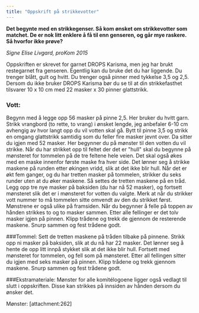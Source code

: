 ```yaml
---
title: "Oppskrift på strikkevotter"
---
```


**Det begynte med en strikkegenser. Så kom ønsket om strikkevotter som matchet. De er nok litt enklere å få til enn genseren, og går mye raskere. Så hvorfor ikke prøve?**

_Signe Elise Livgard, proKom 2015_

Oppskriften er skrevet for garnet DROPS Karisma, men jeg har brukt restegarnet fra genseren. Egentlig kan du bruke det du har liggende. Du trenger blått, gult og hvitt. Du trenger også 
pinner med tykkelse 3,5 og 2,5. Dersom du ikke bruker DROPS Karisma bør du se til at din strikkefasthet tilsvarer 10 x 10 cm med 22 masker x 30 pinner glattstrikk.

### Vott: 
Begynn med å legge opp 56 masker på pinne 2,5. Her bruker du hvitt garn. Strikk vrangbord (to rette, to vrang) i ønsket lengde, jeg anbefaler 6-10 cm avhengig av hvor langt opp du vil votten skal gå. Bytt til pinne 3,5 og strikk en omgang glattstrikk samtidig som du feller fire masker jevnt over. Da sitter du igjen med 52 masker. Her begynner du på mønster til den votten du vil strikke. Når du har strikket opp til feltet der det er "hull" skal du begynne på 
mønsteret for tommelen på de tre feltene hele veien. Det skal også økes med en maske innenfor første maske fra hver side. Det lønner seg å strikke maskene på runden etter økingen vridd, slik at det ikke blir hull. Når det er økt fem ganger, og du har tretten masker på tommelen, strikker du seks runder uten at du øker maskene. Så settes de tretten maskene på en tråd. Legg opp tre nye masker på baksiden (du har nå 52 masker), og fortsett mønsteret slik det er i mønsteret for votten du valgte. Merk at når du strikker vott nummer to må tommelen sitte omvendt av den du strikket først. Mønstrene er også ulike på framsiden. Når du begynner å felle på toppen av hånden strikkes to og to masker sammen. Etter alle fellinger er det tolv masker igjen på pinnen. Klipp trådene og trekk de gjennom de resterende maskene. Snurp sammen og fest trådene godt. 

###Tommel:
Sett de tretten maskene på tråden tilbake på pinnene. Strikk opp ni masker på baksiden, slik at du nå har 22 masker. Det lønner seg å hente de opp litt innpå stykket slik at det ikke blir hull. Fortsett med mønsteret for tommelen, og fell som på mønsteret. Etter all fellingen sitter du igjen med seks masker på pinnen. Klipp trådene og trekk gjennom maskene. Snurp sammen og fest trådene godt.

###Ekstramateriale:
Mønster for alle komitélogoene ligger også vedlagt til slutt i oppskriften. Disse kan strikkes på innsiden av hånden dersom du ønsker det.

Mønster: [attachment:262]